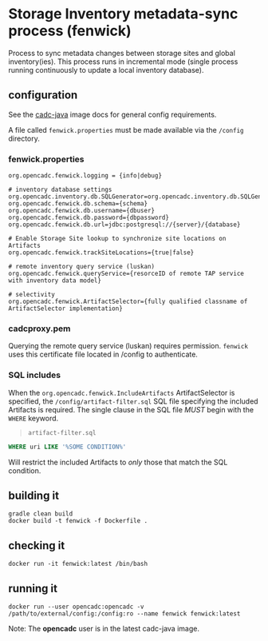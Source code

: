 # Storage Inventory metadata-sync process (fenwick)

Process to sync metadata changes between storage sites and global inventory(ies). This process runs in
incremental mode (single process running continuously to update a local inventory database). 

## configuration
See the [cadc-java](https://github.com/opencadc/docker-base/tree/master/cadc-java) image docs for general config requirements.

A file called `fenwick.properties` must be made available via the `/config` directory.

### fenwick.properties
```
org.opencadc.fenwick.logging = {info|debug}

# inventory database settings
org.opencadc.inventory.db.SQLGenerator=org.opencadc.inventory.db.SQLGenerator
org.opencadc.fenwick.db.schema={schema}
org.opencadc.fenwick.db.username={dbuser}
org.opencadc.fenwick.db.password={dbpassword}
org.opencadc.fenwick.db.url=jdbc:postgresql://{server}/{database}

# Enable Storage Site lookup to synchronize site locations on Artifacts
org.opencadc.fenwick.trackSiteLocations={true|false}

# remote inventory query service (luskan)
org.opencadc.fenwick.queryService={resorceID of remote TAP service with inventory data model}

# selectivity
org.opencadc.fenwick.ArtifactSelector={fully qualified classname of ArtifactSelector implementation}
```

### cadcproxy.pem
Querying the remote query service (luskan) requires permission. `fenwick` uses this certificate file located
in /config to authenticate.

### SQL includes
When the `org.opencadc.fenwick.IncludeArtifacts` ArtifactSelector is specified, the `/config/artifact-filter.sql` SQL file specifying the included Artifacts is required.
The single clause in the SQL file *MUST* begin with the `WHERE` keyword.

> `artifact-filter.sql`
```sql
WHERE uri LIKE '%SOME CONDITION%'
```

Will restrict the included Artifacts to _only_ those that match the SQL condition.


## building it
```
gradle clean build
docker build -t fenwick -f Dockerfile .
```

## checking it
```
docker run -it fenwick:latest /bin/bash
```

## running it
```
docker run --user opencadc:opencadc -v /path/to/external/config:/config:ro --name fenwick fenwick:latest
```
Note: The **opencadc** user is in the latest cadc-java image.
